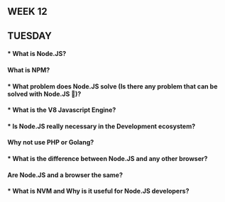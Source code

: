 ## WEEK 12

## TUESDAY
#### * What is Node.JS?
#### What is NPM?
#### * What problem does Node.JS solve (Is there any problem that can be solved with Node.JS 🤔)?
#### * What is the V8 Javascript Engine?
#### * Is Node.JS really necessary in the Development ecosystem?
#### Why not use PHP or Golang?
#### * What is the difference between Node.JS and any other browser?
#### Are Node.JS and a browser the same?
#### * What is NVM and Why is it useful for Node.JS developers?
